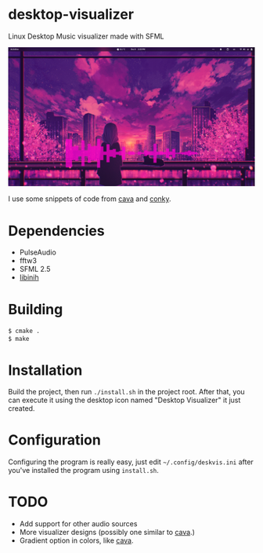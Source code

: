 # desktop-visualizer
Linux Desktop Music visualizer made with SFML

![](screenshot.png)

I use some snippets of code from [cava](https://github.com/karlstav/cava) and [conky](https://github.com/brndnmtthws/conky).

# Dependencies

 - PulseAudio
 - fftw3
 - SFML 2.5
 - [libinih](https://github.com/benhoyt/inih)
# Building

```
$ cmake .
$ make
```

# Installation

Build the project, then run `./install.sh` in the project root. After that, you can execute it using the desktop icon named "Desktop Visualizer" it just created.

# Configuration

Configuring the program is really easy, just edit `~/.config/deskvis.ini` after you've installed the program using `install.sh`.

# TODO

 - Add support for other audio sources
 - More visualizer designs (possibly one similar to [cava](https://github.com/karlstav/cava).)
 - Gradient option in colors, like [cava](https://github.com/karlstav/cava).
